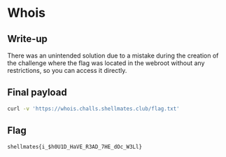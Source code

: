 # Whois

## Write-up

There was an unintended solution due to a mistake during the creation of the challenge where the flag was located in the webroot without any restrictions, so you can access it directly.

## Final payload
```bash
curl -v 'https://whois.challs.shellmates.club/flag.txt'
```

## Flag

`shellmates{i_$h0U1D_HaVE_R3AD_7HE_dOc_W3Ll}`
